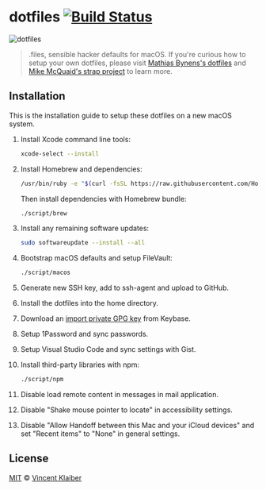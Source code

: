 # dotfiles [![Build Status](https://badgen.net/travis/vinkla/dotfiles/master)](https://travis-ci.org/vinkla/dotfiles)

![dotfiles](https://user-images.githubusercontent.com/499192/40283443-96d526d0-5c7e-11e8-80a1-8843d778a922.png)

> .files, sensible hacker defaults for macOS. If you're curious how to setup your own dotfiles, please visit [Mathias Bynens's dotfiles](https://github.com/mathiasbynens/dotfiles) and [Mike McQuaid's strap project](https://github.com/mikemcquaid/strap) to learn more.

## Installation

This is the installation guide to setup these dotfiles on a new macOS system.

1. Install Xcode command line tools:

    ```sh
    xcode-select --install
    ```

1. Install Homebrew and dependencies:

    ```sh
    /usr/bin/ruby -e "$(curl -fsSL https://raw.githubusercontent.com/Homebrew/install/master/install)"
    ```
  
    Then install dependencies with Homebrew bundle:
    
    ```sh
    ./script/brew
    ```

1. Install any remaining software updates:
  
    ```sh
    sudo softwareupdate --install --all
    ```
  
1. Bootstrap macOS defaults and setup FileVault:
  
    ```sh
    ./script/macos
    ```

1. Generate new SSH key, add to ssh-agent and upload to GitHub.

1. Install the dotfiles into the home directory.

1. Download an [import private GPG key](https://www.keybits.net/post/import-keybase-private-key) from Keybase.

1. Setup 1Password and sync passwords.

1. Setup Visual Studio Code and sync settings with Gist.

1. Install third-party libraries with npm:

    ```sh
    ./script/npm
    ```

1. Disable load remote content in messages in mail application.

1. Disable "Shake mouse pointer to locate" in accessibility settings.

1. Disable "Allow Handoff between this Mac and your iCloud devices" and set "Recent items" to "None" in general settings.

## License

[MIT](LICENSE) © [Vincent Klaiber](https://doubledip.se)
